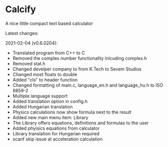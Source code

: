 # Calcify
A nice little compact text based calculator

Latest changes:

2021-02-04 (v0.6.0204):
- Translated program from C++ to C
- Removed the complex number functionality inlcuding complex.h
- Removed stat.h
- Changed develper company to from K.Tech to Sevem Studios
- Changed most floats to double
- Added "cls" to header function
- Changed formatting of main.c, language_en.h and language_hu.h to ISO 8859-2
- Multiple language support
- Added translation option in config.h
- Added Hungarian translation
- Physics calculations now show formula next to the result
- Added new main menu item: Library
- The Library offers equations, definitions and formulas to the user
- Added phyisics equations from calculator
- Library translation for Hungarian required
- scanf skip issue at acceleration calculation
